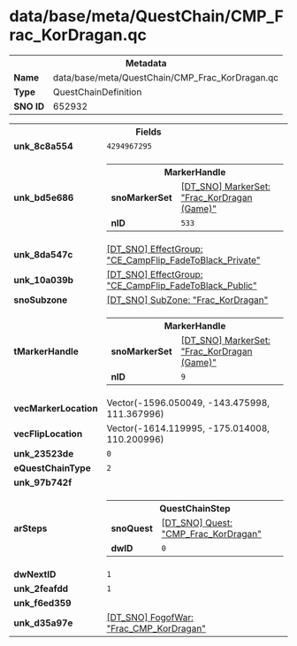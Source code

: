 <h1>data/base/meta/QuestChain/CMP_Frac_KorDragan.qc</h1><table><tr><th colspan="100%">Metadata</th></tr><tr><td><b>Name</b></td><td>data/base/meta/QuestChain/CMP_Frac_KorDragan.qc</td></tr><tr><td><b>Type</b></td><td>QuestChainDefinition</td></tr><tr><td><b>SNO ID</b></td><td>652932</td></tr></table>

<table><tr><th colspan="100%">Fields</th></tr><tr><td><b>unk_8c8a554</b></td><td><code>4294967295</code></td></tr><tr><td><b>unk_bd5e686</b></td><td><table><tr><th colspan="100%">MarkerHandle</th></tr><tr><td><b>snoMarkerSet</b></td><td><a href="..\MarkerSet\Frac_KorDragan (Game).mrk">[DT_SNO] MarkerSet: "Frac_KorDragan (Game)"</a></td></tr><tr><td><b>nID</b></td><td><code>533</code></td></tr></table>

</td></tr><tr><td><b>unk_8da547c</b></td><td><a href="..\EffectGroup\CE_CampFlip_FadeToBlack_Private.efg">[DT_SNO] EffectGroup: "CE_CampFlip_FadeToBlack_Private"</a></td></tr><tr><td><b>unk_10a039b</b></td><td><a href="..\EffectGroup\CE_CampFlip_FadeToBlack_Public.efg">[DT_SNO] EffectGroup: "CE_CampFlip_FadeToBlack_Public"</a></td></tr><tr><td><b>snoSubzone</b></td><td><a href="..\Subzone\Frac_KorDragan.sbz">[DT_SNO] SubZone: "Frac_KorDragan"</a></td></tr><tr><td><b>tMarkerHandle</b></td><td><table><tr><th colspan="100%">MarkerHandle</th></tr><tr><td><b>snoMarkerSet</b></td><td><a href="..\MarkerSet\Frac_KorDragan (Game).mrk">[DT_SNO] MarkerSet: "Frac_KorDragan (Game)"</a></td></tr><tr><td><b>nID</b></td><td><code>9</code></td></tr></table>

</td></tr><tr><td><b>vecMarkerLocation</b></td><td>Vector(-1596.050049, -143.475998, 111.367996)</td></tr><tr><td><b>vecFlipLocation</b></td><td>Vector(-1614.119995, -175.014008, 110.200996)</td></tr><tr><td><b>unk_23523de</b></td><td><code>0</code></td></tr><tr><td><b>eQuestChainType</b></td><td><code>2</code></td></tr><tr><td><b>unk_97b742f</b></td><td></td></tr><tr><td><b>arSteps</b></td><td><table><tr><th colspan="100%">QuestChainStep</th></tr><tr><td><b>snoQuest</b></td><td><a href="..\Quest\CMP_Frac_KorDragan.qst">[DT_SNO] Quest: "CMP_Frac_KorDragan"</a></td></tr><tr><td><b>dwID</b></td><td><code>0</code></td></tr></table>


</td></tr><tr><td><b>dwNextID</b></td><td><code>1</code></td></tr><tr><td><b>unk_2feafdd</b></td><td><code>1</code></td></tr><tr><td><b>unk_f6ed359</b></td><td></td></tr><tr><td><b>unk_d35a97e</b></td><td><a href="..\FogOfWar\Frac_CMP_KorDragan.fow">[DT_SNO] FogofWar: "Frac_CMP_KorDragan"</a></td></tr></table>

